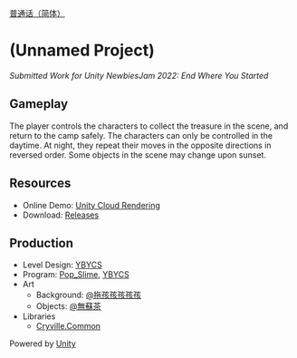 [普通话（简体）](README_cmn-Hans.md)

# (Unnamed Project)
*Submitted Work for Unity NewbiesJam 2022: End Where You Started*

## Gameplay
The player controls the characters to collect the treasure in the scene, and return to the camp safely. The characters can only be controlled in the daytime. At night, they repeat their moves in the opposite directions in reversed order. Some objects in the scene may change upon sunset.

## Resources
- Online Demo: [Unity Cloud Rendering](https://cloudrendering.unity.cn/share/8a65538966a3280d)
- Download: [Releases](https://github.com/PopSlime/EndWhereYouStarted/releases)

## Production
- Level Design: [YBYCS](https://github.com/YBYCS)
- Program: [Pop_Slime](https://github.com/PopSlime), [YBYCS](https://github.com/YBYCS)
- Art
  - Background: [@拖孩孩孩孩孩](https://space.bilibili.com/1144132446)
  - Objects: [@無蘇茶](https://space.bilibili.com/12216685)
- Libraries
  - [Cryville.Common](https://github.com/cryville/Cryville.Common)

Powered by [Unity](https://unity.com)
